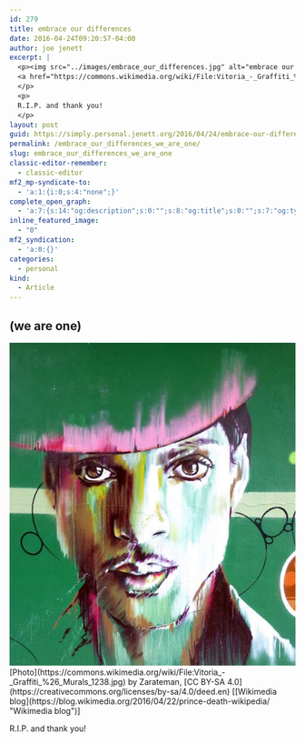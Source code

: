 ```yaml
---
id: 279
title: embrace our differences
date: 2016-04-24T09:20:57-04:00
author: joe jenett
excerpt: |
  <p><img src="../images/embrace_our_differences.jpg" alt="embrace our differences" style="border:none;" /><br />
  <a href="https://commons.wikimedia.org/wiki/File:Vitoria_-_Graffiti_%26_Murals_1238.jpg">Photo</a> by Zarateman, <a href="https://creativecommons.org/licenses/by-sa/4.0/deed.en">CC BY-SA 4.0</a> [<a title="Wikimedia blog" href="https://blog.wikimedia.org/2016/04/22/prince-death-wikipedia/">Wikimedia blog</a>]
  </p>
  <p>
  R.I.P. and thank you!
  </p>
layout: post
guid: https://simply.personal.jenett.org/2016/04/24/embrace-our-differences-we-are-one/
permalink: /embrace_our_differences_we_are_one/
slug: embrace_our_differences_we_are_one
classic-editor-remember:
  - classic-editor
mf2_mp-syndicate-to:
  - 'a:1:{i:0;s:4:"none";}'
complete_open_graph:
  - 'a:7:{s:14:"og:description";s:0:"";s:8:"og:title";s:0:"";s:7:"og:type";s:0:"";s:12:"twitter:card";s:7:"summary";s:15:"twitter:creator";s:0:"";s:19:"twitter:description";s:0:"";s:8:"og:image";s:0:"";}'
inline_featured_image:
  - "0"
mf2_syndication:
  - 'a:0:{}'
categories:
  - personal
kind:
  - Article
---
```

## (we are one)

<img src="../images/embrace_our_differences.jpg" alt="embrace our differences" style="border:none;" />  
[Photo](https://commons.wikimedia.org/wiki/File:Vitoria_-_Graffiti_%26_Murals_1238.jpg) by Zarateman, [CC BY-SA 4.0](https://creativecommons.org/licenses/by-sa/4.0/deed.en) [[Wikimedia blog](https://blog.wikimedia.org/2016/04/22/prince-death-wikipedia/ "Wikimedia blog")] 

R.I.P. and thank you!
